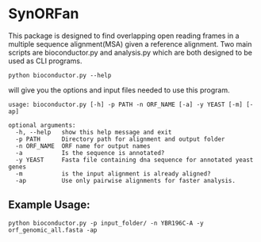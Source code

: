 # SynORFan
This package is designed to find overlapping open reading frames in a multiple sequence alignment(MSA) given a reference alignment. Two main scripts are bioconductor.py and analysis.py which are both designed to be used as CLI programs. 

```
python bioconductor.py --help
```

will give you the options and input files needed to use this program.

```
usage: bioconductor.py [-h] -p PATH -n ORF_NAME [-a] -y YEAST [-m] [-ap]

optional arguments:
  -h, --help   show this help message and exit
  -p PATH      Directory path for alignment and output folder
  -n ORF_NAME  ORF name for output names
  -a           Is the sequence is annotated?
  -y YEAST     Fasta file containing dna sequence for annotated yeast genes
  -m           is the input alignment is already aligned?
  -ap          Use only pairwise alignments for faster analysis.
```


## Example Usage:
```
python bioconductor.py -p input_folder/ -n YBR196C-A -y orf_genomic_all.fasta -ap  
